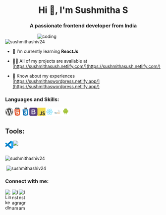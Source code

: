 <h1 align="center">Hi 👋, I'm Sushmitha S</h1>
<h3 align="center">A passionate frontend developer from India</h3>
<img align = "right" alt="coding" width="400" src="https://cdn.dribbble.com/users/2646423/screenshots/5507196/computer.gif">


<p align="left"> <img src="https://komarev.com/ghpvc/?username=sushmithashiv24&label=Profile%20views&color=0e75b6&style=flat" alt="sushmithashiv24" /> </p>

- 🌱 I’m currently learning **ReactJs**

- 👨‍💻 All of my projects are available at [https://sushmithasush.netlify.com/](https://sushmithasush.netlify.com/)

- 📄 Know about my experiences [https://sushmithaswordpress.netlify.app/](https://sushmithaswordpress.netlify.app/)


<h3 align="left">Languages and Skills:</h3>
<p align="left"> 

 <img align="left" alt="Wordpress" width="26px" src="https://raw.githubusercontent.com/github/explore/80688e429a7d4ef2fca1e82350fe8e3517d3494d/topics/wordpress/wordpress.png"/> 
 
 <img align="left" alt="HTML" width="26px" src="https://raw.githubusercontent.com/github/explore/80688e429a7d4ef2fca1e82350fe8e3517d3494d/topics/html/html.png"/>
 
<img align="left" alt="CSS" width="26px" src="https://raw.githubusercontent.com/github/explore/80688e429a7d4ef2fca1e82350fe8e3517d3494d/topics/css/css.png"/>

 <img align="left" alt="Bootstrap" width="26px" src="https://raw.githubusercontent.com/github/explore/80688e429a7d4ef2fca1e82350fe8e3517d3494d/topics/bootstrap/bootstrap.png"/>
 
 <img align="left" alt="JavaScript" width="26px" src="https://raw.githubusercontent.com/github/explore/80688e429a7d4ef2fca1e82350fe8e3517d3494d/topics/javascript/javascript.png"/>
 
 <img align="left" alt="React" width="26px" src="https://raw.githubusercontent.com/github/explore/80688e429a7d4ef2fca1e82350fe8e3517d3494d/topics/react/react.png"/>
 
 <a align="left" alt="PHP" width="26px" src="https://raw.githubusercontent.com/devicons/devicon/master/icons/php/php-original.svg"/>
 
 <img align="left" alt="MySQL" width="26px" src="https://raw.githubusercontent.com/github/explore/80688e429a7d4ef2fca1e82350fe8e3517d3494d/topics/mysql/mysql.png"/>
 
<img align="left" alt="HTML" width="26px" src="https://raw.githubusercontent.com/devicons/devicon/master/icons/android/android-original-wordmark.svg"/>
<br>
<br>

## Tools:

<img align="left" alt="Visual Studio Code" width="26px" src="https://raw.githubusercontent.com/github/explore/80688e429a7d4ef2fca1e82350fe8e3517d3494d/topics/visual-studio-code/visual-studio-code.png" />

<img align="left" width="30px" src="https://img.icons8.com/color/48/000000/github--v1.png"/>
<br />
<br />

<p><img align="left" src="https://github-readme-stats.vercel.app/api/top-langs?username=sushmithashiv24&show_icons=true&locale=en&layout=compact" alt="sushmithashiv24" /></p><br>

<p>&nbsp;<img align="center" src="https://github-readme-stats.vercel.app/api?username=sushmithashiv24&show_icons=true&locale=en" alt="sushmithashiv24" /></p>

### Connect with me:


[<img align="left" alt="LinkedIn" width="22px" src="https://cdn.jsdelivr.net/npm/simple-icons@v3/icons/linkedin.svg" />](https://www.linkedin.com/in/sushmitha-s-646511145/)

[<img align="left" alt="Instagram" width="22px" src="https://cdn.jsdelivr.net/npm/simple-icons@v3/icons/instagram.svg" />](https://www.instagram.com/sushmithashiv24/?hl=en)


[<img align="left" alt="Instagram" width="22px" src="https://cdn.jsdelivr.net/npm/simple-icons@3.13.0/icons/gmail.svg" />](mailto:sushmithashiv24@gmail.com)

<br />  
<br />

